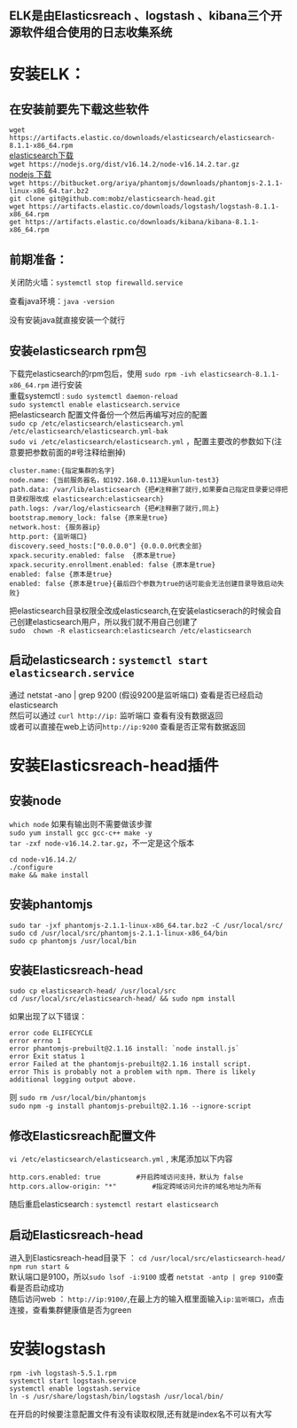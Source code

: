 ## ELK是由Elasticsreach 、logstash 、kibana三个开源软件组合使用的日志收集系统
# 安装ELK：
## 在安装前要先下载这些软件

`wget https://artifacts.elastic.co/downloads/elasticsearch/elasticsearch-8.1.1-x86_64.rpm`  
[elasticsearch下载](https://www.elastic.co/cn/downloads/elasticsearch)  
`wget https://nodejs.org/dist/v16.14.2/node-v16.14.2.tar.gz`  
[nodejs 下载](https://nodejs.org/dist/latest/)  
`wget https://bitbucket.org/ariya/phantomjs/downloads/phantomjs-2.1.1-linux-x86_64.tar.bz2`  
`git clone git@github.com:mobz/elasticsearch-head.git`  
`wget https://artifacts.elastic.co/downloads/logstash/logstash-8.1.1-x86_64.rpm`  
`get https://artifacts.elastic.co/downloads/kibana/kibana-8.1.1-x86_64.rpm`  

## 前期准备：

关闭防火墙：`systemctl stop firewalld.service`

查看java环境：`java -version`

没有安装java就直接安装一个就行
## 安装elasticsearch rpm包

下载完elasticsearch的rpm包后，使用 `sudo rpm -ivh elasticsearch-8.1.1-x86_64.rpm` 进行安装  
重载systemctl : `sudo systemctl daemon-reload`  
`sudo systemctl enable elasticsearch.service`  
把elasticsearch 配置文件备份一个然后再编写对应的配置  
`sudo cp /etc/elasticsearch/elasticsearch.yml /etc/elasticsearch/elasticsearch.yml-bak`  
`sudo vi /etc/elasticsearch/elasticsearch.yml` ，配置主要改的参数如下(注意要把参数前面的#号注释给删掉)  
```
cluster.name:{指定集群的名字}  
node.name: {当前服务器名，如192.168.0.113是kunlun-test3}  
path.data: /var/lib/elasticsearch {把#注释删了就行,如果要自己指定目录要记得把目录权限改成 elasticsearch:elasticsearch}  
path.logs: /var/log/elasticsearch {把#注释删了就行,同上}  
bootstrap.memory_lock: false {原来是true}  
network.host: {服务器ip}  
http.port: {监听端口}  
discovery.seed_hosts:["0.0.0.0"] {0.0.0.0代表全部}  
xpack.security.enabled: false  {原本是true}  
xpack.security.enrollment.enabled: false {原本是true}  
enabled: false {原本是true}  
enabled: false {原本是true}{最后四个参数为true的话可能会无法创建目录导致启动失败}  
```

把elasticsearch目录权限全改成elasticsearch,在安装elasticserach的时候会自己创建elasticsearch用户，所以我们就不用自己创建了  
`sudo  chown -R elasticsearch:elasticsearch /etc/elasticsearch`  
## 启动elasticsearch : `systemctl start elasticsearch.service`  
通过 netstat -ano | grep 9200 (假设9200是监听端口) 查看是否已经启动elasticsearch  
然后可以通过 `curl http://ip:` 监听端口 查看有没有数据返回  
或者可以直接在web上访问`http://ip:9200` 查看是否正常有数据返回  

# 安装Elasticsreach-head插件
## 安装node
`which node` 如果有输出则不需要做该步骤  
`sudo yum install gcc gcc-c++ make -y`  
`tar -zxf node-v16.14.2.tar.gz`，不一定是这个版本  
```
cd node-v16.14.2/
./configure
make && make install
```
## 安装phantomjs
```
sudo tar -jxf phantomjs-2.1.1-linux-x86_64.tar.bz2 -C /usr/local/src/
sudo cd /usr/local/src/phantomjs-2.1.1-linux-x86_64/bin
sudo cp phantomjs /usr/local/bin
```
## 安装Elasticsreach-head
```
sudo cp elasticsearch-head/ /usr/local/src
cd /usr/local/src/elasticsearch-head/ && sudo npm install
```
如果出现了以下错误：  
```
error code ELIFECYCLE
error errno 1
error phantomjs-prebuilt@2.1.16 install: `node install.js`
error Exit status 1
error Failed at the phantomjs-prebuilt@2.1.16 install script.
error This is probably not a problem with npm. There is likely additional logging output above.
```
则 `sudo rm /usr/local/bin/phantomjs`  
`sudo npm -g install phantomjs-prebuilt@2.1.16 --ignore-script`
## 修改Elasticsreach配置文件
`vi /etc/elasticsearch/elasticsearch.yml` , 末尾添加以下内容  
```
http.cors.enabled: true         #开启跨域访问支持，默认为 false
http.cors.allow-origin: "*"         #指定跨域访问允许的域名地址为所有
```
随后重启elasticsearch : `systemctl restart elasticsearch`  
## 启动Elasticsreach-head
进入到Elasticsreach-head目录下 ： `cd /usr/local/src/elasticsearch-head/`  
`npm run start &`  
默认端口是9100，所以`sudo lsof -i:9100` 或者 `netstat -antp | grep 9100`查看是否启动成功  
随后访问web ： `http://ip:9100/`,在最上方的输入框里面输入`ip:监听端口`，点击连接，查看集群健康值是否为green  
# 安装logstash
`rpm -ivh logstash-5.5.1.rpm`  
`systemctl start logstash.service`  
`systemctl enable logstash.service`  
`ln -s /usr/share/logstash/bin/logstash /usr/local/bin/`

在开启的时候要注意配置文件有没有读取权限,还有就是index名不可以有大写
